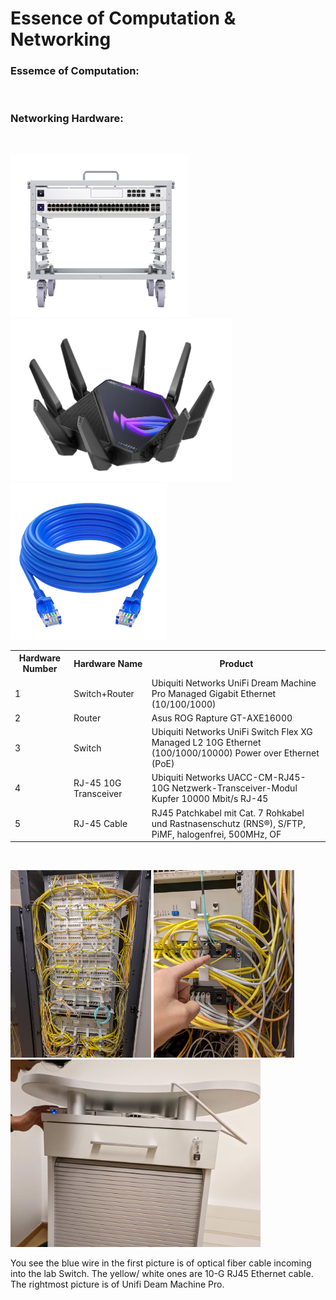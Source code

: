 # Essence of Computation & Networking

### Essemce of Computation:
<br />





### Networking Hardware:
<br />

<img src="img/dm.png" height=260px><a> </a><img src="img/asus.png" height=260px><a> </a><img src="img/rj45.png" height=250px>
<br />

<table style="width:100%" >
<tr>
<th>Hardware Number</th>
<th>Hardware Name</th>
<th>Product</th>
</tr>

<tr>
<td>1</td>
<td>Switch+Router</td>
<td>Ubiquiti Networks UniFi Dream Machine Pro Managed Gigabit Ethernet (10/100/1000) </td>
</tr>

<tr>
<td>2</td>
<td>Router</td>
<td>Asus ROG Rapture GT-AXE16000</td>
</tr>

<tr>
<td>3</td>
<td>Switch</td>
<td>Ubiquiti Networks UniFi Switch Flex XG Managed L2 10G Ethernet (100/1000/10000) Power over Ethernet (PoE)</td>
</tr>

<tr>
<td>4</td>
<td>RJ-45 10G Transceiver </td>
<td>Ubiquiti Networks UACC-CM-RJ45-10G Netzwerk-Transceiver-Modul Kupfer 10000 Mbit/s RJ-45</td>
</tr>

<tr>
<td>5</td>
<td>RJ-45 Cable</td>
<td>RJ45 Patchkabel mit Cat. 7 Rohkabel und Rastnasenschutz (RNS®), S/FTP, PiMF, halogenfrei, 500MHz, OF</td>
</tr>


</table>
<br />

<img src="img/net/1.jpg" height=300px><a> </a><img src="img/net/2.jpg" height=300px><a> </a><img src="img/net/3.jpg" height=300px>
<br />

You see the blue wire in the first picture is of optical fiber cable incoming into the lab Switch. The yellow/ white ones are 10-G RJ45 Ethernet cable. The rightmost picture is of Unifi Deam Machine Pro.

<br />

